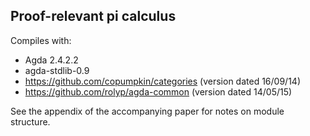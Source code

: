Proof-relevant pi calculus
---

Compiles with:

* Agda 2.4.2.2
* agda-stdlib-0.9
* https://github.com/copumpkin/categories (version dated 16/09/14)
* https://github.com/rolyp/agda-common (version dated 14/05/15)

See the appendix of the accompanying paper for notes on module
structure.
